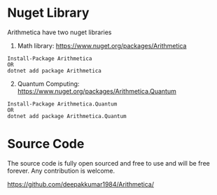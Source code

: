 ﻿# Nuget Library

Arithmetica have two nuget libraries

1. Math library: https://www.nuget.org/packages/Arithmetica
```
Install-Package Arithmetica
OR
dotnet add package Arithmetica
```

2. Quantum Computing: https://www.nuget.org/packages/Arithmetica.Quantum
```
Install-Package Arithmetica.Quantum
OR
dotnet add package Arithmetica.Quantum
```

# Source Code
The source code is fully open sourced and free to use and will be free forever. 
Any contribution is welcome.

https://github.com/deepakkumar1984/Arithmetica/
